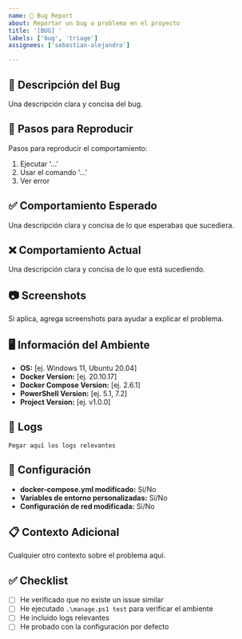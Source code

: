 ```yaml
---
name: 🐛 Bug Report
about: Reportar un bug o problema en el proyecto
title: '[BUG] '
labels: ['bug', 'triage']
assignees: ['sebastian-alejandro']

---
```


## 🐛 Descripción del Bug
Una descripción clara y concisa del bug.

## 🔄 Pasos para Reproducir
Pasos para reproducir el comportamiento:
1. Ejecutar '...'
2. Usar el comando '...'
3. Ver error

## ✅ Comportamiento Esperado
Una descripción clara y concisa de lo que esperabas que sucediera.

## ❌ Comportamiento Actual
Una descripción clara y concisa de lo que está sucediendo.

## 📷 Screenshots
Si aplica, agrega screenshots para ayudar a explicar el problema.

## 🖥️ Información del Ambiente
- **OS:** [ej. Windows 11, Ubuntu 20.04]
- **Docker Version:** [ej. 20.10.17]
- **Docker Compose Version:** [ej. 2.6.1]
- **PowerShell Version:** [ej. 5.1, 7.2]
- **Project Version:** [ej. v1.0.0]

## 📝 Logs
```
Pegar aquí los logs relevantes
```

## 🔧 Configuración
- **docker-compose.yml modificado:** Sí/No
- **Variables de entorno personalizadas:** Sí/No
- **Configuración de red modificada:** Sí/No

## 📋 Contexto Adicional
Cualquier otro contexto sobre el problema aquí.

## ✅ Checklist
- [ ] He verificado que no existe un issue similar
- [ ] He ejecutado `.\manage.ps1 test` para verificar el ambiente
- [ ] He incluido logs relevantes
- [ ] He probado con la configuración por defecto

